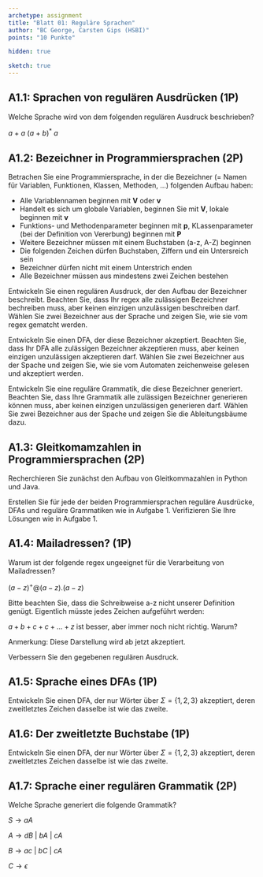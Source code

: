 ```yaml
---
archetype: assignment
title: "Blatt 01: Reguläre Sprachen"
author: "BC George, Carsten Gips (HSBI)"
points: "10 Punkte"

hidden: true

sketch: true
---
```


<!--  pandoc -s -f markdown -t markdown+smart-grid_tables-multiline_tables-simple_tables --columns=94 --reference-links=true  sheet01.md  -o xxx.md  -->

## A1.1: Sprachen von regulären Ausdrücken (1P)

Welche Sprache wird von dem folgenden regulären Ausdruck beschrieben?

$a\ +\ a\ (a\ +\ b)^*\ a$

## A1.2: Bezeichner in Programmiersprachen (2P)

Betrachen Sie eine Programmiersprache, in der die Bezeichner (= Namen für Variablen,
Funktionen, Klassen, Methoden, ...) folgenden Aufbau haben:

-   Alle Variablennamen beginnen mit **V** oder **v**
-   Handelt es sich um globale Variablen, beginnen Sie mit **V**, lokale beginnen mit **v**
-   Funktions- und Methodenparameter beginnen mit **p**, KLassenparameter (bei der Definition
    von Vererbung) beginnen mit **P**
-   Weitere Bezeichner müssen mit einem Buchstaben (a-z, A-Z) beginnen
-   Die folgenden Zeichen dürfen Buchstaben, Ziffern und ein Untersreich sein
-   Bezeichner dürfen nicht mit einem Unterstrich enden
-   Alle Bezeichner müssen aus mindestens zwei Zeichen bestehen

Entwickeln Sie einen regulären Ausdruck, der den Aufbau der Bezeichner beschreibt. Beachten
Sie, dass Ihr regex alle zulässigen Bezeichner bechreiben muss, aber keinen einzigen
unzulässigen beschreiben darf. Wählen Sie zwei Bezeichner aus der Sprache und zeigen Sie, wie
sie vom regex gematcht werden.

Entwickeln Sie einen DFA, der diese Bezeichner akzeptiert. Beachten Sie, dass Ihr DFA alle
zulässigen Bezeichner akzeptieren muss, aber keinen einzigen unzulässigen akzeptieren darf.
Wählen Sie zwei Bezeichner aus der Spache und zeigen Sie, wie sie vom Automaten zeichenweise
gelesen und akzeptiert werden.

Entwickeln Sie eine reguläre Grammatik, die diese Bezeichner generiert. Beachten Sie, dass
Ihre Grammatik alle zulässigen Bezeichner generieren können muss, aber keinen einzigen
unzulässigen generieren darf. Wählen Sie zwei Bezeichner aus der Spache und zeigen Sie die
Ableitungsbäume dazu.

## A1.3: Gleitkomamzahlen in Programmiersprachen (2P)

Recherchieren Sie zunächst den Aufbau von Gleitkommazahlen in Python und Java.

Erstellen Sie für jede der beiden Programmiersprachen reguläre Ausdrücke, DFAs und reguläre
Grammatiken wie in Aufgabe 1. Verifizieren Sie Ihre Lösungen wie in Aufgabe 1.

## A1.4: Mailadressen? (1P)

Warum ist der folgende regex ungeeignet für die Verarbeitung von Mailadressen?

$(a-z)^+@(a-z).(a-z)$

Bitte beachten Sie, dass die Schreibweise a-z nicht unserer Definition genügt. Eigentlich
müsste jedes Zeichen aufgeführt werden:

$a + b + c + c + \ldots + z$ ist besser, aber immer noch nicht richtig. Warum?

Anmerkung: Diese Darstellung wird ab jetzt akzeptiert.

Verbessern Sie den gegebenen regulären Ausdruck.

## A1.5: Sprache eines DFAs (1P)

Entwickeln Sie einen DFA, der nur Wörter über $\Sigma = \lbrace 1,2,3 \rbrace$ akzeptiert,
deren zweitletztes Zeichen dasselbe ist wie das zweite.

## A1.6: Der zweitletzte Buchstabe (1P)

Entwickeln Sie einen DFA, der nur Wörter über $\Sigma = \lbrace 1,2,3 \rbrace$ akzeptiert,
deren zweitletztes Zeichen dasselbe ist wie das zweite.

## A1.7: Sprache einer regulären Grammatik (2P)

Welche Sprache generiert die folgende Grammatik?

$S \rightarrow a A$

$A \rightarrow d B \ | \ b A \ | \ c A$

$B \rightarrow a c \ | \ b C \ | \ c A$

$C \rightarrow \epsilon$

